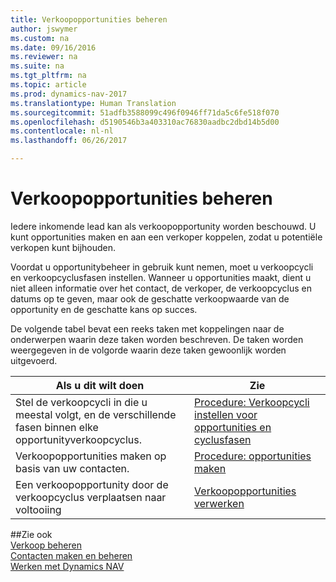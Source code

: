 ```yaml
---
title: Verkoopopportunities beheren
author: jswymer
ms.custom: na
ms.date: 09/16/2016
ms.reviewer: na
ms.suite: na
ms.tgt_pltfrm: na
ms.topic: article
ms.prod: dynamics-nav-2017
ms.translationtype: Human Translation
ms.sourcegitcommit: 51adfb3588099c496f0946ff71da5c6fe518f070
ms.openlocfilehash: d5190546b3a403310ac76830aadbc2dbd14b5d00
ms.contentlocale: nl-nl
ms.lasthandoff: 06/26/2017

---
```

# <a name="manage-sales-opportunities"></a>Verkoopopportunities beheren
Iedere inkomende lead kan als verkoopopportunity worden beschouwd. U kunt opportunities maken en aan een verkoper koppelen, zodat u potentiële verkopen kunt bijhouden.

Voordat u opportunitybeheer in gebruik kunt nemen, moet u verkoopcycli en verkoopcyclusfasen instellen. Wanneer u opportunities maakt, dient u niet alleen informatie over het contact, de verkoper, de verkoopcyclus en datums op te geven, maar ook de geschatte verkoopwaarde van de opportunity en de geschatte kans op succes.

De volgende tabel bevat een reeks taken met koppelingen naar de onderwerpen waarin deze taken worden beschreven. De taken worden weergegeven in de volgorde waarin deze taken gewoonlijk worden uitgevoerd.

|Als u dit wilt doen |Zie |
|---|-----|
|Stel de verkoopcycli in die u meestal volgt, en de verschillende fasen binnen elke opportunityverkoopcyclus.|[Procedure: Verkoopcycli instellen voor opportunities en cyclusfasen](marketing-how-setup-opportunity-sales-cycles-stages.md)|
|Verkoopopportunities maken op basis van uw contacten.|[Procedure: opportunities maken](marketing-how-create-opportunities.md)|
|Een verkoopopportunity door de verkoopcyclus verplaatsen naar voltooiing|[Verkoopopportunities verwerken](marketing-processing-sales-opportunities.md)|


##<a name="see-also"></a>Zie ook  
[Verkoop beheren](sales-manage-sales.md)  
[Contacten maken en beheren](marketing-contacts.md)  
[Werken met Dynamics NAV](ui-work-product.md)

